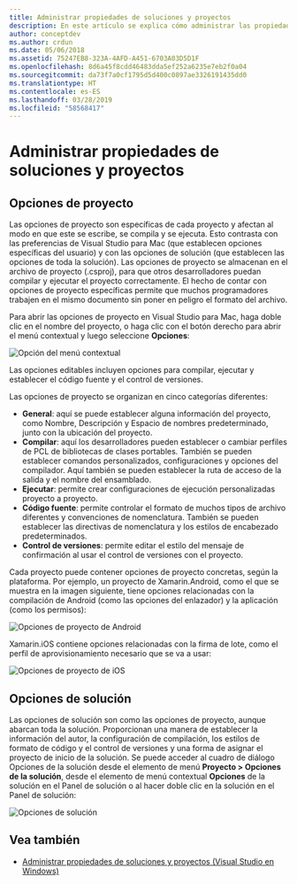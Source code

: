```yaml
---
title: Administrar propiedades de soluciones y proyectos
description: En este artículo se explica cómo administrar las propiedades de los proyectos y soluciones en Visual Studio para Mac
author: conceptdev
ms.author: crdun
ms.date: 05/06/2018
ms.assetid: 75247EB8-323A-4AFD-A451-6703A03D5D1F
ms.openlocfilehash: 8d6a45f8cdd46483dda5ef252a6235e7eb2f0a04
ms.sourcegitcommit: da73f7a0cf1795d5d400c0897ae3326191435dd0
ms.translationtype: HT
ms.contentlocale: es-ES
ms.lasthandoff: 03/28/2019
ms.locfileid: "58568417"
---
```

# <a name="managing-project-and-solution-properties"></a>Administrar propiedades de soluciones y proyectos

## <a name="project-options"></a>Opciones de proyecto

Las opciones de proyecto son específicas de cada proyecto y afectan al modo en que este se escribe, se compila y se ejecuta. Esto contrasta con las preferencias de Visual Studio para Mac (que establecen opciones específicas del usuario) y con las opciones de solución (que establecen las opciones de toda la solución). Las opciones de proyecto se almacenan en el archivo de proyecto (.csproj), para que otros desarrolladores puedan compilar y ejecutar el proyecto correctamente. El hecho de contar con opciones de proyecto específicas permite que muchos programadores trabajen en el mismo documento sin poner en peligro el formato del archivo.

Para abrir las opciones de proyecto en Visual Studio para Mac, haga doble clic en el nombre del proyecto, o haga clic con el botón derecho para abrir el menú contextual y luego seleccione **Opciones**:

![Opción del menú contextual](media/projects-and-solutions-image2.png)

Las opciones editables incluyen opciones para compilar, ejecutar y establecer el código fuente y el control de versiones.

Las opciones de proyecto se organizan en cinco categorías diferentes:

* **General**: aquí se puede establecer alguna información del proyecto, como Nombre, Descripción y Espacio de nombres predeterminado, junto con la ubicación del proyecto.
* **Compilar**: aquí los desarrolladores pueden establecer o cambiar perfiles de PCL de bibliotecas de clases portables. También se pueden establecer comandos personalizados, configuraciones y opciones del compilador. Aquí también se pueden establecer la ruta de acceso de la salida y el nombre del ensamblado.
* **Ejecutar**: permite crear configuraciones de ejecución personalizadas proyecto a proyecto.
* **Código fuente**: permite controlar el formato de muchos tipos de archivo diferentes y convenciones de nomenclatura. También se pueden establecer las directivas de nomenclatura y los estilos de encabezado predeterminados.
* **Control de versiones**: permite editar el estilo del mensaje de confirmación al usar el control de versiones con el proyecto.

Cada proyecto puede contener opciones de proyecto concretas, según la plataforma. Por ejemplo, un proyecto de Xamarin.Android, como el que se muestra en la imagen siguiente, tiene opciones relacionadas con la compilación de Android (como las opciones del enlazador) y la aplicación (como los permisos):

![Opciones de proyecto de Android](media/projects-and-solutions-image5.png)

Xamarin.iOS contiene opciones relacionadas con la firma de lote, como el perfil de aprovisionamiento necesario que se va a usar:

![Opciones de proyecto de iOS](media/projects-and-solutions-image6.png)

## <a name="solution-options"></a>Opciones de solución

Las opciones de solución son como las opciones de proyecto, aunque abarcan toda la solución. Proporcionan una manera de establecer la información del autor, la configuración de compilación, los estilos de formato de código y el control de versiones y una forma de asignar el proyecto de inicio de la solución.  Se puede acceder al cuadro de diálogo Opciones de la solución desde el elemento de menú **Proyecto > Opciones de la solución**, desde el elemento de menú contextual **Opciones** de la solución en el Panel de solución o al hacer doble clic en la solución en el Panel de solución:

![Opciones de solución](media/projects-and-solutions-image7.png)

## <a name="see-also"></a>Vea también

* [Administrar propiedades de soluciones y proyectos (Visual Studio en Windows)](/visualstudio/ide/managing-project-and-solution-properties)